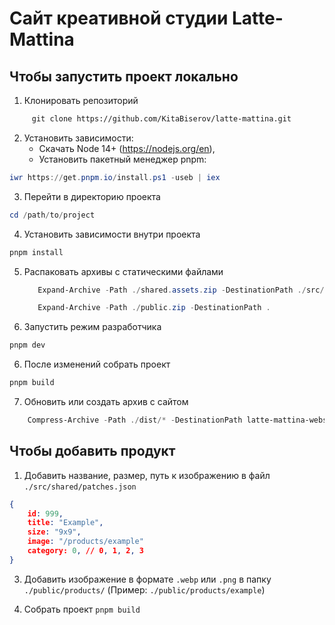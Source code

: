 # Сайт креативной студии Latte-Mattina

## Чтобы запустить проект локально

1. Клонировать репозиторий

```bash
     git clone https://github.com/KitaBiserov/latte-mattina.git
```

2. Установить зависимости:
   - Скачать Node 14+ (https://nodejs.org/en),
   - Установить пакетный менеджер pnpm:

```PowerShell
iwr https://get.pnpm.io/install.ps1 -useb | iex
```

3. Перейти в директорию проекта

```PowerShell
cd /path/to/project
```

4.  Установить зависимости внутри проекта

```PowerShell
pnpm install
```
5. Распаковать архивы с статическими файлами 
   ```PowerShell
      Expand-Archive -Path ./shared.assets.zip -DestinationPath ./src/shared 
   ```
   ```PowerShell
      Expand-Archive -Path ./public.zip -DestinationPath .
   ```
5. Запустить режим разработчика

```PowerShell
pnpm dev
```

6. После изменений собрать проект

```Powershell
pnpm build
```

7. Обновить или создать архив с сайтом

```PowerShell
	Compress-Archive -Path ./dist/* -DestinationPath latte-mattina-website.zip -Update
```

## Чтобы добавить продукт

1. Добавить название, размер, путь к изображению в файл `./src/shared/patches.json`

```JSON
{
    id: 999,
    title: "Example",
    size: "9x9",
    image: "/products/example"
    category: 0, // 0, 1, 2, 3
}
```

3. Добавить изображение в формате `.webp` или `.png` в папку `./public/products/` (Пример: `./public/products/example`)

4. Собрать проект `pnpm build`

